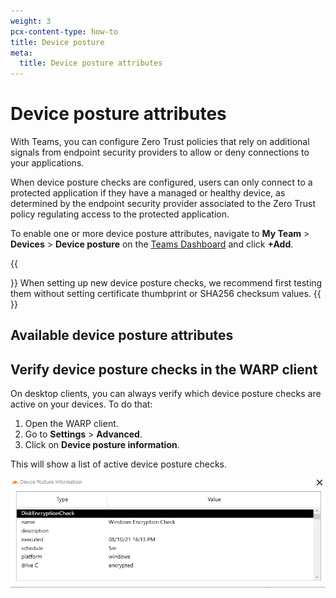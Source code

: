 ```yaml
---
weight: 3
pcx-content-type: how-to
title: Device posture
meta:
  title: Device posture attributes
---
```


# Device posture attributes

With Teams, you can configure Zero Trust policies that rely on additional signals from endpoint security providers to allow or deny connections to your applications.

When device posture checks are configured, users can only connect to a protected application if they have a managed or healthy device, as determined by the endpoint security provider associated to the Zero Trust policy regulating access to the protected application.

To enable one or more device posture attributes, navigate to **My Team** > **Devices** > **Device posture** on the [Teams Dashboard](https://dash.teams.cloudflare.com) and click **+Add**.

{{<Aside>}}
When setting up new device posture checks, we recommend first testing them without setting certificate thumbprint or SHA256 checksum values.
{{</Aside>}}

## Available device posture attributes

<DirectoryListing path="/identity/devices" />

## Verify device posture checks in the WARP client

On desktop clients, you can always verify which device posture checks are active on your devices. To do that:

1.  Open the WARP client.
2.  Go to **Settings** > **Advanced**.
3.  Click on **Device posture information**.

This will show a list of active device posture checks.

![Device posture attributes](../../static/documentation/identity/devices/device-posture-client-ui.png)
